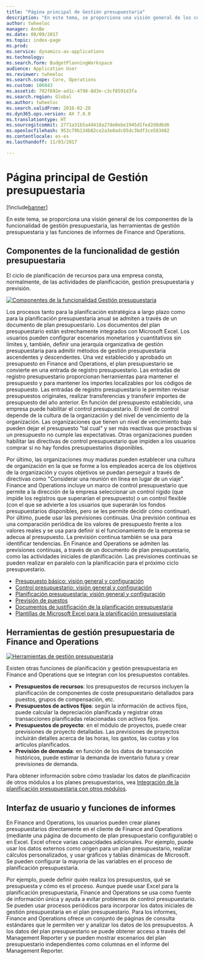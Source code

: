 ```yaml
---
title: "Página principal de Gestión presupuestaria"
description: "En este tema, se proporciona una visión general de los componentes de la funcionalidad de gestión presupuestaria, las herramientas de gestión presupuestaria y las funciones de informes de Microsoft Dynamics 365 for Finance and Operations, Enterprise Edition."
author: twheeloc
manager: AnnBe
ms.date: 08/09/2017
ms.topic: index-page
ms.prod: 
ms.service: dynamics-ax-applications
ms.technology: 
ms.search.form: BudgetPlanningWorkspace
audience: Application User
ms.reviewer: twheeloc
ms.search.scope: Core, Operations
ms.custom: 106043
ms.assetid: 702f692e-ad1c-4798-8d3e-c3cf8591d3fa
ms.search.region: Global
ms.author: twheeloc
ms.search.validFrom: 2016-02-28
ms.dyn365.ops.version: AX 7.0.0
ms.translationtype: HT
ms.sourcegitcommit: 2771a31b5a4d418a27de0ebe1945d1fed2d8d6d6
ms.openlocfilehash: 953c79b134b82ce2a3e0adc05dc3bdf3ce583482
ms.contentlocale: es-es
ms.lasthandoff: 11/03/2017

---
```


# <a name="budgeting-home-page"></a>Página principal de Gestión presupuestaria

[!include[banner](../includes/banner.md)]


En este tema, se proporciona una visión general de los componentes de la funcionalidad de gestión presupuestaria, las herramientas de gestión presupuestaria y las funciones de informes de Finance and Operations. 

<a name="components-of-budgeting-functionality"></a>Componentes de la funcionalidad de gestión presupuestaria
-------------------------------------

El ciclo de planificación de recursos para una empresa consta, normalmente, de las actividades de planificación, gestión presupuestaria y previsión.

[![Componentes de la funcionalidad Gestión presupuestaria](./media/budgeting-functionality-components.jpg)](./media/budgeting-functionality-components.jpg)

Los procesos tanto para la planificación estratégica a largo plazo como para la planificación presupuestaria anual se admiten a través de un documento de plan presupuestario. Los documentos del plan presupuestario están estrechamente integrados con Microsoft Excel. Los usuarios pueden configurar escenarios monetarios y cuantitativos sin límites y, también, definir una jerarquía organizativa de gestión presupuestaria para admitir métodos de gestión presupuestaria ascendentes y descendentes. Una vez establecido y aprobado un presupuesto en Finance and Operations, el plan presupuestario se convierte en una entrada de registro presupuestario. Las entradas de registro presupuestario proporcionan herramientas para mantener el presupuesto y para mantener los importes localizables por los códigos de presupuesto. Las entradas de registro presupuestario le permiten revisar presupuestos originales, realizar transferencias y transferir importes de presupuesto del año anterior. En función del presupuesto establecido, una empresa puede habilitar el control presupuestario. El nivel de control depende de la cultura de la organización y del nivel de vencimiento de la organización. Las organizaciones que tienen un nivel de vencimiento bajo pueden dejar el presupuesto "tal cual" y ser más reactivas que proactivas si un presupuesto no cumple las expectativas. Otras organizaciones pueden habilitar las directivas de control presupuestario que impiden a los usuarios comprar si no hay fondos presupuestarios disponibles.

Por último, las organizaciones muy maduras pueden establecer una cultura de organización en la que se forme a los empleados acerca de los objetivos de la organización y cuyos objetivos se puedan perseguir a través de directivas como "Considerar una reunión en línea en lugar de un viaje". Finance and Operations incluye un marco de control presupuestario que permite a la dirección de la empresa seleccionar un control rígido (que impide los registros que superarían el presupuesto) o un control flexible (con el que se advierte a los usuarios que superarán los fondos presupuestarios disponibles, pero se les permite decidir cómo continuar). Por último, puede usar las previsiones continuas. Una previsión continua es una comparación periódica de los valores de presupuesto frente a los valores reales y se usa para definir si el funcionamiento de la empresa se adecua al presupuesto. La previsión continua también se usa para identificar tendencias. En Finance and Operations se admiten las previsiones continuas, a través de un documento de plan presupuestario, como las actividades iniciales de planificación. Las previsiones continuas se pueden realizar en paralelo con la planificación para el próximo ciclo presupuestario.

-   [Presupuesto básico: visión general y configuración](basic-budgeting-overview-configuration.md)
-   [Control presupuestario: visión general y configuración](budget-control-overview-configuration.md)
-   [Planificación presupuestaria: visión general y configuración](budget-planning-overview-configuration.md)
-   [Previsión de puestos](position-forecasting.md)
-   [Documentos de justificación de la planificación presupuestaria](budget-planning-justification-docs.md)
-   [Plantillas de Microsoft Excel para la planificación presupuestaria](budget-planning-excel-templates.md)

## <a name="budgeting-tools-in-finance-and-operations"></a>Herramientas de gestión presupuestaria de Finance and Operations
[![Herramientas de gestión presupuestaria](./media/budgeting-tools.jpg)](./media/budgeting-tools.jpg) 

Existen otras funciones de planificación y gestión presupuestaria en Finance and Operations que se integran con los presupuestos contables.

-   **Presupuestos de recursos**: los presupuestos de recursos incluyen la planificación de componentes de coste presupuestario detallados para puestos, grupos de compensación, etc.
-   **Presupuestos de activos fijos**: según la información de activos fijos, puede calcular la depreciación planificada y registrar otras transacciones planificadas relacionadas con activos fijos.
-   **Presupuestos de proyecto**: en el módulo de proyectos, puede crear previsiones de proyecto detalladas. Las previsiones de proyectos incluirán detalles acerca de las horas, los gastos, las cuotas y los artículos planificados.
-   **Previsión de demanda**: en función de los datos de transacción históricos, puede estimar la demanda de inventario futura y crear previsiones de demanda.

Para obtener información sobre cómo trasladar los datos de planificación de otros módulos a los planes presupuestarios, vea [Integración de la planificación presupuestaria con otros módulos](budget-planning-integration-other-modules.md).

## <a name="user-interface-and-reporting-capabilities"></a>Interfaz de usuario y funciones de informes
En Finance and Operations, los usuarios pueden crear planes presupuestarios directamente en el cliente de Finance and Operations (mediante una página de documento de plan presupuestario configurable) o en Excel. Excel ofrece varias capacidades adicionales. Por ejemplo, puede usar los datos externos como origen para un plan presupuestario, realizar cálculos personalizados, y usar gráficos y tablas dinámicas de Microsoft. Se pueden configurar la mayoría de las variables en el proceso de planificación presupuestaria. 

Por ejemplo, puede definir quién realiza los presupuestos, qué se presupuesta y cómo es el proceso. Aunque puede usar Excel para la planificación presupuestaria, Finance and Operations se usa como fuente de información única y ayuda a evitar problemas de control presupuestario. Se pueden usar procesos periódicos para incorporar los datos iniciales de gestión presupuestaria en el plan presupuestario. Para los informes, Finance and Operations ofrece un conjunto de páginas de consulta estándares que le permiten ver y analizar los datos de los presupuestos. A los datos del plan presupuestario se puede obtener acceso a través del Management Reporter y se pueden mostrar escenarios del plan presupuestario independientes como columnas en el informe del Management Reporter.







